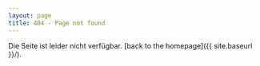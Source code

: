 ```yaml
---
layout: page
title: 404 - Page not found
---
```


Die Seite ist leider nicht verfügbar. [back to the homepage]({{ site.baseurl }}/).
